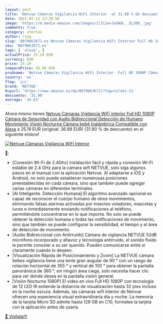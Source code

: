 ```yaml
---
layout: post
title: 'Netvue Cámaras Vigilancia WiFi Interior  al 31.90 % de descuento'
date: 2021-02-13 23:29:56
image: 'https://m.media-amazon.com/images/I/31Jw+JaSA9L._SL200_.jpg'
comments: true
category: ofertas
author: ring
slug: 'B0796KJK7J-es Netvue Cámaras Vigilancia WiFi Interior Full HD 1080P...'
sku: 'B0796KJK7J-es'
tags: [ 'alexa', ]
actualPrice: 25.19 EUR
currency: EUR
price: 25.19
comparePrice: 36.99 EUR
prodname: 'Netvue Cámaras Vigilancia WiFi Interior  Full HD 1080P Cámara de Seguridad con Audio Bidireccional  Detección de Humano Movimiento  Visión Nocturna  Cámara bebé Inalámbrica Compatible con Alexa'
country: 'es'
flag: '🇪🇸'
brand: 'NETVUE'
buyurl: 'https://www.amazon.es/dp/B0796KJK7J/?tag=tolees-21'
descuento: '31.90'
average: '34.63'
---
```


Ahora mismo tienes [Netvue Cámaras Vigilancia WiFi Interior  Full HD 1080P Cámara de Seguridad con Audio Bidireccional  Detección de Humano Movimiento  Visión Nocturna  Cámara bebé Inalámbrica Compatible con Alexa](https://www.amazon.es/dp/B0796KJK7J/?tag=tolees-21) a 25.19 EUR (original: 36.99 EUR) (31.90 %  de descuento) en el siguiente enlace!

[![Netvue Cámaras Vigilancia WiFi Interior ](https://m.media-amazon.com/images/I/31Jw+JaSA9L._SL200_.jpg)](https://www.amazon.es/dp/B0796KJK7J/?tag=tolees-21)

🔎:

- [Conexión Wi-Fi de 2.4Ghz] Instalación fácil y rápida y conexión Wi-Fi estable de 2.4 GHz para la cámara wifi NETVUE, solo siga algunos pasos en el manual con la aplicación Netvue. Al adaptarse a iOS y Android, no solo puede establecer numerosas posiciones preestablecidas en cada cámara, sino que también puede agregar varias cámaras en diferentes terminales.
- [AI Inteligente. Detección Humana] El algoritmo avanzado opcional es capaz de reconocer el cuerpo humano de otros movimientos, eliminando falsas alarmas activadas por insectos voladores, mascotas y luces e inmediatamente enviando notificaciones al teléfono, permitiéndole concentrarse en lo que importa. No solo se puede obtener la detección humana o todas las notificaciones de movimiento, sino que también se puede configurar la sensibilidad, el tiempo y el área de detección de movimiento.
- [Audio Bidireccional con Antirruido] Cámara de vigilancia NETVUE 52dB micrófono incorporado y altavoz y tecnología antirruido, el sonido fluido le permite consolar a su ser querido. Pueden comunicarse entre sí claramente cuando lo deseen.
- [Visualización Rápida de Posicionamiento y Zoom] La NETVUE cámara bebes vigilancia tiene una lente gran angular de 90 ° con un rango de rotación horizontal de 355 ° y vertical de 100 ° para obtener la pantalla panorámica de 360 ​​°, sin ningún área ciega, solo necesita hacer clic para ver dónde desea en la pantalla visión general.
- [Visión Nocturna 1080P] El video en vivo Full HD 1080P con tecnología de 12 LED IR extiende la distancia de visualización hasta 32 pies incluso en la noche oscura. Además, las cámaras wifi interior de Netvue ofrecen una experiencia visual extraordinaria día y noche. La memoria de la tarjeta Micro SD admite hasta 128 GB en C10, formatee la tarjeta con la aplicación antes de usarla.

[🛒 Visítala!!!](https://www.amazon.es/dp/B0796KJK7J/?tag=tolees-21)
